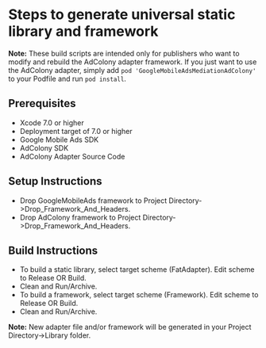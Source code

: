 # Steps to generate universal static library and framework

**Note:** These build scripts are intended only for publishers who want to
modify and rebuild the AdColony adapter framework. If you just want to use the
AdColony adapter, simply add `pod 'GoogleMobileAdsMediationAdColony'` to
your Podfile and run `pod install`.

## Prerequisites
- Xcode 7.0 or higher
- Deployment target of 7.0 or higher
- Google Mobile Ads SDK
- AdColony SDK
- AdColony Adapter Source Code

## Setup Instructions
- Drop GoogleMobileAds framework to
  Project Directory->Drop_Framework_And_Headers.
- Drop AdColony framework to
  Project Directory->Drop_Framework_And_Headers.

## Build Instructions
- To build a static library, select target scheme (FatAdapter). Edit scheme to
  Release OR Build.
- Clean and Run/Archive.
- To build a framework, select target scheme (Framework). Edit scheme to
  Release OR Build.
- Clean and Run/Archive.

**Note:** New adapter file and/or framework will be generated in your
Project Directory->Library folder.
